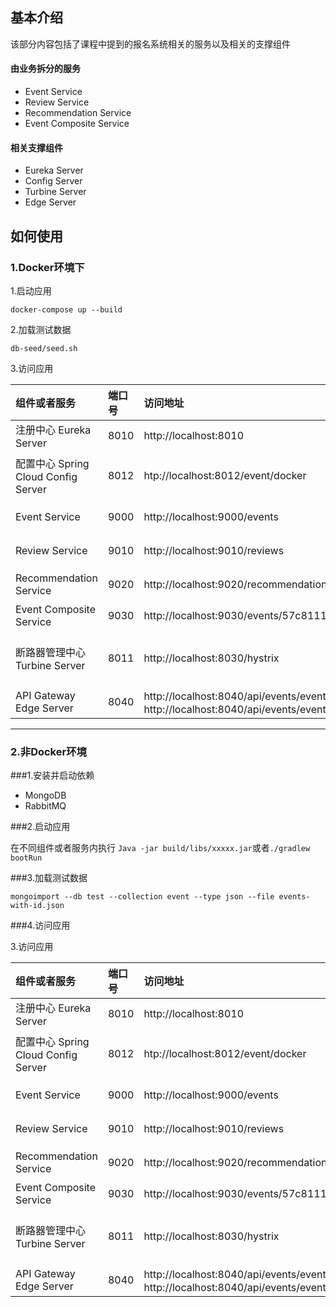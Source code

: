 ## 基本介绍

该部分内容包括了课程中提到的报名系统相关的服务以及相关的支撑组件

#### 由业务拆分的服务

* Event Service
* Review Service
* Recommendation Service
* Event Composite Service

#### 相关支撑组件
* Eureka Server
* Config Server
* Turbine Server
* Edge Server

## 如何使用


### 1.Docker环境下

1.启动应用

```docker-compose up --build```

2.加载测试数据

```db-seed/seed.sh```

3.访问应用

| 组件或者服务    | 端口号         | 访问地址| 描述信息| 
|:------------- |:------------|:-------|:-------|
|注册中心 Eureka Server|8010|http://localhost:8010|查看注册的服务和支撑组件|
|配置中心 Spring Cloud Config Server|8012|htp://localhost:8012/event/docker|访问profile=docker场景下的EventService配置信息。注意在该场景下，使用的是github的config-repo，请确保网络畅通|
|Event Service|9000|http://localhost:9000/events|使用浏览器访问EventService首页以及使用Curl访问EventService首页|
|Review Service|9010|http://localhost:9010/reviews|使用浏览器访问ReviewService首页以及使用Curl访问ReviewService首页|
|Recommendation Service|9020|http://localhost:9020/recommendation|使用浏览器访问RecommendationService首页以及使用Curl访问RecommendationService|
|Event Composite Service|9030|http://localhost:9030/events/57c811115d6fe2b86380d538|查看Event聚合后的明细|
|断路器管理中心 Turbine Server|8011|http://localhost:8030/hystrix|```输入http://localhost:8030/turbine.stream?cluster=default```;使用siege模拟请求测试，查看Hystrix Dashboard的变化,命令如下所示```siege http://localhost:9030/events/57c811115d6fe2b86380d538```|
|API Gateway Edge Server|8040|http://localhost:8040/api/events/events或者http://localhost:8040/api/events/events/57c811115d6fe2b86380d538|访问Edge Server, http://localhost:8040/api/event-composite/events/57c811115d6fe2b86380d538

***

### 2.非Docker环境

###1.安装并启动依赖

* MongoDB
* RabbitMQ

###2.启动应用

在不同组件或者服务内执行
```Java -jar build/libs/xxxxx.jar```或者```./gradlew bootRun```

###3.加载测试数据

```mongoimport --db test --collection event --type json --file events-with-id.json```


###4.访问应用


3.访问应用

| 组件或者服务    | 端口号         | 访问地址| 描述信息| 
|:------------- |:------------|:-------|:-------|
|注册中心 Eureka Server|8010|http://localhost:8010|查看注册的服务和支撑组件|
|配置中心 Spring Cloud Config Server|8012|htp://localhost:8012/event/docker|访问profile=docker场景下的EventService配置信息。注意在该场景下，使用的是github的config-repo，请确保网络畅通|
|Event Service|9000|http://localhost:9000/events|使用浏览器访问EventService首页以及使用Curl访问EventService首页|
|Review Service|9010|http://localhost:9010/reviews|使用浏览器访问ReviewService首页以及使用Curl访问ReviewService首页|
|Recommendation Service|9020|http://localhost:9020/recommendation|使用浏览器访问RecommendationService首页以及使用Curl访问RecommendationService|
|Event Composite Service|9030|http://localhost:9030/events/57c811115d6fe2b86380d538|查看Event聚合后的明细|
|断路器管理中心 Turbine Server|8011|http://localhost:8030/hystrix|```输入http://localhost:8030/turbine.stream?cluster=default```;使用siege模拟请求测试，查看Hystrix Dashboard的变化,命令如下所示```siege http://localhost:9030/events/57c811115d6fe2b86380d538```|
|API Gateway Edge Server|8040|http://localhost:8040/api/events/events或者http://localhost:8040/api/events/events/57c811115d6fe2b86380d538|访问Edge Server, http://localhost:8040/api/event-composite/events/57c811115d6fe2b86380d538

